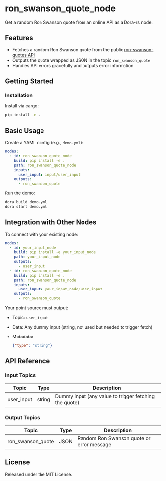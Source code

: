 # ron_swanson_quote_node

Get a random Ron Swanson quote from an online API as a Dora-rs node.

## Features
- Fetches a random Ron Swanson quote from the public [ron-swanson-quotes API](https://ron-swanson-quotes.herokuapp.com/v2/quotes)
- Outputs the quote wrapped as JSON in the topic `ron_swanson_quote`
- Handles API errors gracefully and outputs error information

## Getting Started

### Installation
Install via cargo:
```bash
pip install -e .
```

## Basic Usage

Create a YAML config (e.g., `demo.yml`):

```yaml
nodes:
  - id: ron_swanson_quote_node
    build: pip install -e .
    path: ron_swanson_quote_node
    inputs:
      user_input: input/user_input
    outputs:
      - ron_swanson_quote
```

Run the demo:

```bash
dora build demo.yml
dora start demo.yml
```


## Integration with Other Nodes

To connect with your existing node:

```yaml
nodes:
  - id: your_input_node
    build: pip install -e your_input_node
    path: your_input_node
    outputs:
      - user_input
  - id: ron_swanson_quote_node
    build: pip install -e .
    path: ron_swanson_quote_node
    inputs:
      user_input: your_input_node/user_input
    outputs:
      - ron_swanson_quote
```

Your point source must output:

* Topic: `user_input`
* Data: Any dummy input (string, not used but needed to trigger fetch)
* Metadata:

  ```json
  {"type": "string"}
  ```

## API Reference

### Input Topics

| Topic       | Type   | Description        |
| ----------- | ------ | ------------------|
| user_input  | string | Dummy input (any value to trigger fetching the quote) |

### Output Topics

| Topic              | Type   | Description                |
| ------------------ | ------ | --------------------------|
| ron_swanson_quote  | JSON   | Random Ron Swanson quote or error message |


## License

Released under the MIT License.
